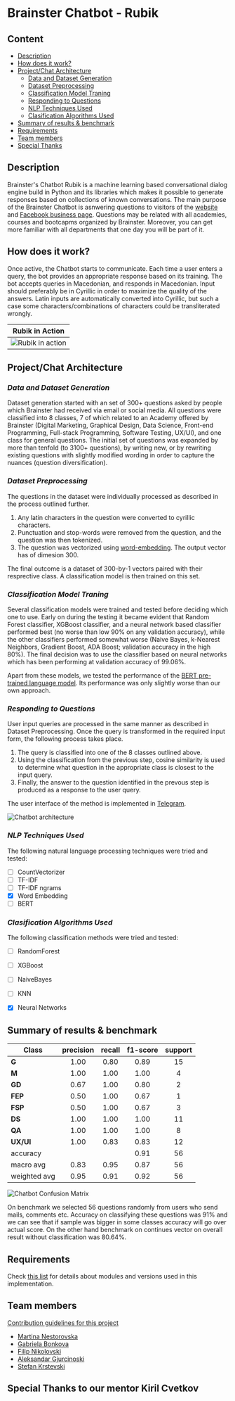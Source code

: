 # Brainster Chatbot - Rubik

## Content
- [Description](#description)
- [How does it work?](#howdoesitwork)
- [Project/Chat Architecture](#architecture)
	- [Data and Dataset Generation](#dataset)
	- [Dataset Preprocessing](#preprocessing)
	- [Classification Model Traning](#training)
	- [Responding to Questions](#responding)
	- [NLP Techniques Used](#nlpused)
	- [Clasification Algorithms Used](#classused)
- [Summary of results & benchmark](#benchmark)
- [Requirements](#requirements)
- [Team members](#team)
- [Special Thanks](#thanks)


## Description <a name="description"></a>
Brainster's Chatbot Rubik is a machine learning based conversational dialog engine build in Python and its libraries which makes it possible to generate responses based on collections of known conversations. The main purpose of the Brainster Chatbot is asnwering questions to visitors of the [website](https://brainster.co/) and [Facebook business page](https://www.facebook.com/brainster.co). Questions may be related with all academies, courses and bootcapms organized by Brainster. Moreover, you can get more familiar with all departments that one day you will be part of it.



## How does it work? <a name="howdoesitwork"></a>
Once active, the Chatbot starts to communicate. Each time a user enters a query, the bot provides an appropriate response based on its training. The bot accepts queries in Macedonian, and responds in Macedonian. Input should preferably be in Cyrillic in order to maximize the quality of the answers. Latin inputs are automatically converted into Cyrillic, but such a case some characters/combinations of characters could be transliterated wrongly.

| Rubik in Action |
| :----: |
| ![Rubik in action](images/Rubik_Test_Run.gif) |


## Project/Chat Architecture <a name="architecture"></a>

### *Data and Dataset Generation* <a name="dataset"></a>
Dataset generation started with an set of 300+ questions asked by people which Brainster had received via email or social media. All questions were classified into 8 classes, 7 of which related to an Academy offered by Brainster (Digital Marketing, Graphical Design, Data Science, Front-end Programming, Full-stack Programming, Software  Testing, UX/UI), and one class for general questions. The initial set of questions was expanded by more than tenfold (to 3100+ questions), by writing new, or by rewriting existing questions with slightly modified wording in order to capture the nuances (question diversification).

### *Dataset Preprocessing* <a name="preprocessing"></a>
The questions in the dataset were individually processed as described in the process outlined further.

1. Any latin characters in the question were converted to cyrillic characters.
2. Punctuation and stop-words were removed from the question, and the question was then tokenized.
3. The question was vectorized using [word-embedding](https://nlp.h-its.org/bpemb/). The output vector has of dimesion 300.

The final outcome is a dataset of 300-by-1 vectors paired with their resprective class. A classification model is then trained on this set.

### *Classification Model Traning* <a name="training"></a>
Several classification models were trained and tested before deciding which one to use. Early on during the testing it became evident that Random Forest classifier, XGBoost classifier, and a neural network based classifier performed best (no worse than low 90% on any validation accuracy), while the other classifiers performed somewhat worse (Naive Bayes, k-Nearest Neighbors, Gradient Boost, ADA Boost; validation accuracy in the high 80%). The final decision was to use the classifier based on neural networks which has been performing at validation accuracy of 99.06%.

Apart from these models, we tested the performance of the [BERT pre-trained language model](https://github.com/google-research/bert). Its performance was only slightly worse than our own approach.

### *Responding to Questions* <a name="responding"></a>
User input queries are processed in the same manner as described in Dataset Preprocessing. Once the query is transformed in the required input form, the following process takes place.

1. The query is classified into one of the 8 classes outlined above. 
2. Using the classification from the previous step, cosine similarity is used to determine what question in the appropriate class is closest to the input query.
3. Finally, the answer to the question identified in the prevous step is produced as a response to the user query.

The user interface of the method is implemented in [Telegram](https://telegram.org/).

![Chatbot architecture](images/chatbot_flow.png)

### *NLP Techniques Used* <a name="nlpused"></a>
The following natural language processing techniques were tried and tested:

- [ ] CountVectorizer
- [ ] TF-IDF
- [ ] TF-IDF ngrams
- [x] Word Embedding
- [ ] BERT

### *Clasification Algorithms Used* <a name="classused"></a>
The following classification methods were tried and tested:

- [ ] RandomForest
- [ ] XGBoost
- [ ] NaiveBayes
- [ ] KNN
- [x] Neural Networks


## Summary of results & benchmark <a name="benchmark"></a>
| Class         | precision | recall  | f1-score  | support  |
| ------------- |:---------:| :------:| :--------:| :-----:|
| **G**         | 1.00      | 0.80    | 0.89      | 15 |
| **M**         | 1.00      |   1.00  |   1.00    |   4 |
| **GD**        | 0.67      |   1.00  |   0.80    |   2 |
| **FEP**       | 0.50      |    1.00 |    0.67   |    1 |
| **FSP**       | 0.50      |    1.00 |    0.67   |    3 |
| **DS**        | 1.00      |    1.00 |    1.00   |    11 |
| **QA**        | 1.00      |    1.00 |    1.00   |    8 |
| **UX/UI**     | 1.00      |    0.83 |    0.83   |    12 |
| accuracy      |           |         | 0.91      | 56 |
| macro avg     | 0.83      |   0.95  |   0.87    |   56 |
| weighted avg  | 0.95      |   0.91  |   0.92    |   56 |

![Chatbot Confusion Matrix](images/confusion_matrix.png)

On benchmark we selected 56 questions randomly from users who send mails, comments etc. Accuracy on classifying these questions was 91% and we can see that if sample was bigger in some classes accuracy will go over actual score.
On the other hand benchmark on continues vector on overall result without classification was 80.64%.

## Requirements <a name="requirements"></a>
Check [this list](requirements.txt) for details about modules and versions used in this implementation.


## Team members <a name="team"></a>
[Contribution guidelines for this project](CONTRIBUTING.md)

* [Martina Nestorovska](https://www.linkedin.com/in/martina-nestorovska-b367ba8/)
* [Gabriela Bonkova](https://www.linkedin.com/in/gabriela-bonkova-a25607194/)
* [Filip Nikolovski](https://www.linkedin.com/in/filip-nikolovski-a26559ab/)
* [Aleksandar Gjurcinoski](https://www.linkedin.com/in/aleksandar-gjurcinoski-7594a242/)
* [Stefan Krstevski](https://www.linkedin.com/in/stefan-krstevski-027ab0161/)


## Special Thanks to our mentor Kiril Cvetkov <a name="thanks"></a>






